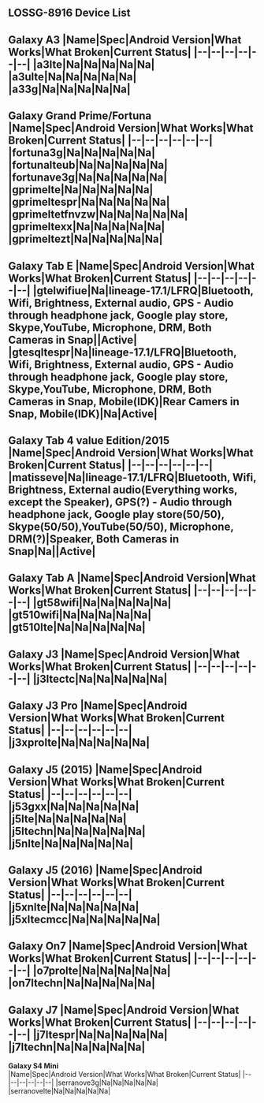 **LOSSG-8916 Device List**
---
**Galaxy A3** 
|Name|Spec|Android Version|What Works|What Broken|Current Status|
|--|--|--|--|--|--|
|a3lte|Na|Na|Na|Na|Na|
|a3ulte|Na|Na|Na|Na|Na|
|a33g|Na|Na|Na|Na|Na|
---
**Galaxy Grand Prime/Fortuna** 
|Name|Spec|Android Version|What Works|What Broken|Current Status|
|--|--|--|--|--|--|
|fortuna3g|Na|Na|Na|Na|Na|
|fortunalteub|Na|Na|Na|Na|Na|
|fortunave3g|Na|Na|Na|Na|Na|
|gprimelte|Na|Na|Na|Na|Na|
|gprimeltespr|Na|Na|Na|Na|Na|
|gprimeltetfnvzw|Na|Na|Na|Na|Na|
|gprimeltexx|Na|Na|Na|Na|Na|
|gprimeltezt|Na|Na|Na|Na|Na|
---
**Galaxy Tab E** 
|Name|Spec|Android Version|What Works|What Broken|Current Status|
|--|--|--|--|--|--|
|gtelwifiue|Na|lineage-17.1/LFRQ|Bluetooth, Wifi, Brightness, External audio, GPS - Audio through headphone jack, Google play store, Skype,YouTube, Microphone, DRM, Both Cameras in Snap||Active|
|gtesqltespr|Na|lineage-17.1/LFRQ|Bluetooth, Wifi, Brightness, External audio, GPS - Audio through headphone jack, Google play store, Skype,YouTube, Microphone, DRM, Both Cameras in Snap, Mobile(IDK)|Rear Camers in Snap, Mobile(IDK)|Na|Active|
---
**Galaxy Tab 4 value Edition/2015** 
|Name|Spec|Android Version|What Works|What Broken|Current Status|
|--|--|--|--|--|--|
|matisseve|Na|lineage-17.1/LFRQ|Bluetooth, Wifi, Brightness, External audio(Everything works, except the Speaker), GPS(?) - Audio through headphone jack, Google play store(50/50), Skype(50/50),YouTube(50/50), Microphone, DRM(?)|Speaker, Both Cameras in Snap|Na||Active|
---
**Galaxy Tab A** 
|Name|Spec|Android Version|What Works|What Broken|Current Status|
|--|--|--|--|--|--|
|gt58wifi|Na|Na|Na|Na|Na|
|gt510wifi|Na|Na|Na|Na|Na|
|gt510lte|Na|Na|Na|Na|Na|
---
**Galaxy J3**
|Name|Spec|Android Version|What Works|What Broken|Current Status|
|--|--|--|--|--|--|
|j3ltectc|Na|Na|Na|Na|Na|
---
**Galaxy J3 Pro** 
|Name|Spec|Android Version|What Works|What Broken|Current Status|
|--|--|--|--|--|--|
|j3xprolte|Na|Na|Na|Na|Na|
---
**Galaxy J5 (2015)** 
|Name|Spec|Android Version|What Works|What Broken|Current Status|
|--|--|--|--|--|--|
|j53gxx|Na|Na|Na|Na|Na|
|j5lte|Na|Na|Na|Na|Na|
|j5ltechn|Na|Na|Na|Na|Na|
|j5nlte|Na|Na|Na|Na|Na|
---
**Galaxy J5 (2016)** 
|Name|Spec|Android Version|What Works|What Broken|Current Status|
|--|--|--|--|--|--|
|j5xnlte|Na|Na|Na|Na|Na|
|j5xltecmcc|Na|Na|Na|Na|Na|
---
**Galaxy On7** 
|Name|Spec|Android Version|What Works|What Broken|Current Status|
|--|--|--|--|--|--|
|o7prolte|Na|Na|Na|Na|Na|
|on7ltechn|Na|Na|Na|Na|Na|
---
**Galaxy J7** 
|Name|Spec|Android Version|What Works|What Broken|Current Status|
|--|--|--|--|--|--|
|j7ltespr|Na|Na|Na|Na|Na|
|j7ltechn|Na|Na|Na|Na|Na|
---
**Galaxy S4 Mini**  
|Name|Spec|Android Version|What Works|What Broken|Current Status|
|--|--|--|--|--|--|
|serranove3g|Na|Na|Na|Na|Na|
|serranovelte|Na|Na|Na|Na|Na|
